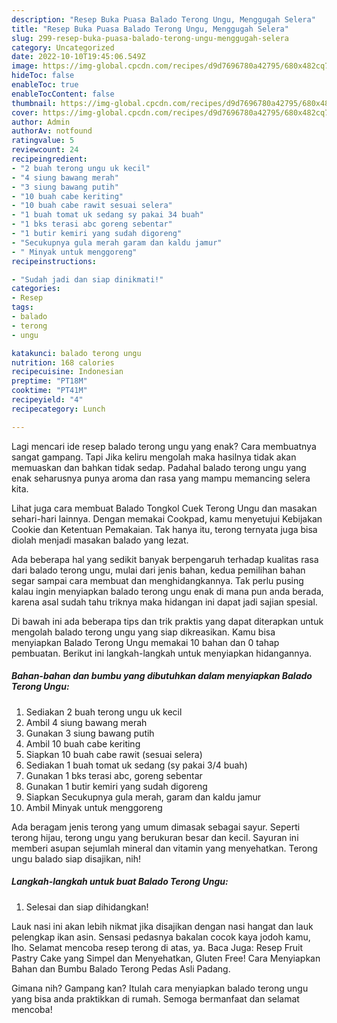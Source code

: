 ```yaml
---
description: "Resep Buka Puasa Balado Terong Ungu, Menggugah Selera"
title: "Resep Buka Puasa Balado Terong Ungu, Menggugah Selera"
slug: 299-resep-buka-puasa-balado-terong-ungu-menggugah-selera
category: Uncategorized
date: 2022-10-10T19:45:06.549Z
image: https://img-global.cpcdn.com/recipes/d9d7696780a42795/680x482cq70/balado-terong-ungu-foto-resep-utama.jpg
hideToc: false
enableToc: true
enableTocContent: false
thumbnail: https://img-global.cpcdn.com/recipes/d9d7696780a42795/680x482cq70/balado-terong-ungu-foto-resep-utama.jpg
cover: https://img-global.cpcdn.com/recipes/d9d7696780a42795/680x482cq70/balado-terong-ungu-foto-resep-utama.jpg
author: Admin
authorAv: notfound
ratingvalue: 5
reviewcount: 24
recipeingredient:
- "2 buah terong ungu uk kecil"
- "4 siung bawang merah"
- "3 siung bawang putih"
- "10 buah cabe keriting"
- "10 buah cabe rawit sesuai selera"
- "1 buah tomat uk sedang sy pakai 34 buah"
- "1 bks terasi abc goreng sebentar"
- "1 butir kemiri yang sudah digoreng"
- "Secukupnya gula merah garam dan kaldu jamur"
- " Minyak untuk menggoreng"
recipeinstructions:

- "Sudah jadi dan siap dinikmati!"
categories:
- Resep
tags:
- balado
- terong
- ungu

katakunci: balado terong ungu 
nutrition: 168 calories
recipecuisine: Indonesian
preptime: "PT18M"
cooktime: "PT41M"
recipeyield: "4"
recipecategory: Lunch

---
```



Lagi mencari ide resep balado terong ungu yang enak? Cara membuatnya sangat gampang. Tapi Jika keliru mengolah maka hasilnya tidak akan memuaskan dan bahkan tidak sedap. Padahal balado terong ungu yang enak seharusnya punya aroma dan rasa yang mampu memancing selera kita.


Lihat juga cara membuat Balado Tongkol Cuek Terong Ungu dan masakan sehari-hari lainnya. Dengan memakai Cookpad, kamu menyetujui Kebijakan Cookie dan Ketentuan Pemakaian. Tak hanya itu, terong ternyata juga bisa diolah menjadi masakan balado yang lezat.

Ada beberapa hal yang sedikit banyak berpengaruh terhadap kualitas rasa dari balado terong ungu, mulai dari jenis bahan, kedua pemilihan bahan segar sampai cara membuat dan menghidangkannya. Tak perlu pusing kalau ingin menyiapkan balado terong ungu enak di mana pun anda berada, karena asal sudah tahu triknya maka hidangan ini dapat jadi sajian spesial.


Di bawah ini ada beberapa tips dan trik praktis yang dapat diterapkan untuk mengolah balado terong ungu yang siap dikreasikan. Kamu bisa menyiapkan Balado Terong Ungu memakai 10 bahan dan 0 tahap pembuatan. Berikut ini langkah-langkah untuk menyiapkan hidangannya.

<!--inarticleads1-->

##### Bahan-bahan dan bumbu yang dibutuhkan dalam menyiapkan Balado Terong Ungu:

1. Sediakan 2 buah terong ungu uk kecil
1. Ambil 4 siung bawang merah
1. Gunakan 3 siung bawang putih
1. Ambil 10 buah cabe keriting
1. Siapkan 10 buah cabe rawit (sesuai selera)
1. Sediakan 1 buah tomat uk sedang (sy pakai 3/4 buah)
1. Gunakan 1 bks terasi abc, goreng sebentar
1. Gunakan 1 butir kemiri yang sudah digoreng
1. Siapkan Secukupnya gula merah, garam dan kaldu jamur
1. Ambil  Minyak untuk menggoreng


Ada beragam jenis terong yang umum dimasak sebagai sayur. Seperti terong hijau, terong ungu yang berukuran besar dan kecil. Sayuran ini memberi asupan sejumlah mineral dan vitamin yang menyehatkan. Terong ungu balado siap disajikan, nih! 

<!--inarticleads2-->

##### Langkah-langkah untuk buat Balado Terong Ungu:


1. Selesai dan siap dihidangkan!

Lauk nasi ini akan lebih nikmat jika disajikan dengan nasi hangat dan lauk pelengkap ikan asin. Sensasi pedasnya bakalan cocok kaya jodoh kamu, lho. Selamat mencoba resep terong di atas, ya. Baca Juga: Resep Fruit Pastry Cake yang Simpel dan Menyehatkan, Gluten Free! Cara Menyiapkan Bahan dan Bumbu Balado Terong Pedas Asli Padang. 

Gimana nih? Gampang kan? Itulah cara menyiapkan balado terong ungu yang bisa anda praktikkan di rumah. Semoga bermanfaat dan selamat mencoba!
